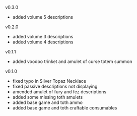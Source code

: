 v0.3.0

-   added volume 5 descriptions

v0.2.0

-   added volume 3 descriptions
-   added volume 4 descriptions

v0.1.1

-   added voodoo trinket and amulet of curse totem summon

v0.1.0

-   fixed typo in Silver Topaz Necklace
-   fixed passive descriptions not displaying
-   amended amulet of fury and fez descriptions
-   added some missing toth amulets
-   added base game and toth ammo
-   added base game and toth craftable consumables
